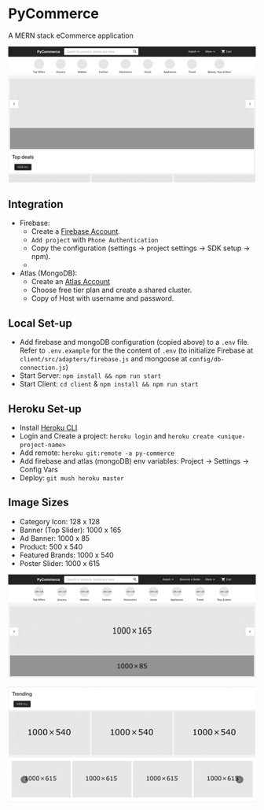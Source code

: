 # PyCommerce
A MERN stack eCommerce application

![Home page](/screens/home-page.png)

## Integration
- Firebase:
    - Create a [Firebase Account](https://firebase.google.com/).
    - `Add project` with `Phone Authentication`
    - Copy the configuration (settings → project settings → SDK setup → npm).
    - 
- Atlas (MongoDB):
    - Create an [Atlas Account](https://www.mongodb.com/docs/atlas/getting-started/)
    - Choose free tier plan and create a shared cluster.
    - Copy of Host with username and password.

## Local Set-up
- Add firebase and mongoDB configuration (copied above) to a `.env` file. Refer to `.env.example` for the the content of `.env` (to initialize Firebase at `client/src/adapters/firebase.js` and mongoose at `config/db-connection.js`)
- Start Server: `npm install && npm run start`
- Start Client: `cd client` & `npm install && npm run start`

## Heroku Set-up
- Install [Heroku CLI](https://devcenter.heroku.com/articles/heroku-cli)
- Login and Create a project: `heroku login` and `heroku create <unique-project-name>`
- Add remote: `heroku git:remote -a py-commerce`
- Add firebase and atlas (mongoDB) env variables: Project → Settings → Config Vars
- Deploy: `git mush heroku master`

## Image Sizes
- Category Icon: 128 x 128
- Banner (Top Slider): 1000 x 165
- Ad Banner: 1000 x 85
- Product: 500 x 540
- Featured Brands: 1000 x 540
- Poster Slider: 1000 x 615

![Home page image sizes](/screens/home-page-sizes-1.png)

![Home page image sizes](/screens/home-page-sizes-2.png)